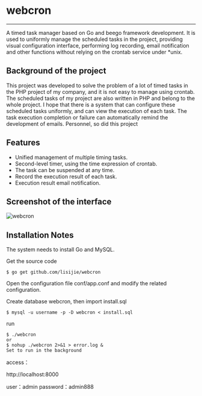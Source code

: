 # webcron
------------

A timed task manager based on Go and beego framework development. It is used to uniformly manage the scheduled tasks in the project, providing visual configuration interface, performing log recording, email notification and other functions without relying on the crontab service under *unix.

## Background of the project

This project was developed to solve the problem of a lot of timed tasks in the PHP project of my company, and it is not easy to manage using crontab. The scheduled tasks of my project are also written in PHP and belong to the whole project. I hope that there is a system that can configure these scheduled tasks uniformly, and can view the execution of each task. The task execution completion or failure can automatically remind the development of emails. Personnel, so did this project

## Features

* Unified management of multiple timing tasks.
* Second-level timer, using the time expression of crontab.
* The task can be suspended at any time.
* Record the execution result of each task.
* Execution result email notification.

## Screenshot of the interface

![webcron](https://raw.githubusercontent.com/lisijie/webcron/master/screenshot.png)


## Installation Notes

The system needs to install Go and MySQL.

Get the source code

	$ go get github.com/lisijie/webcron

Open the configuration file conf/app.conf and modify the related configuration.


Create database webcron, then import install.sql

	$ mysql -u username -p -D webcron < install.sql

run

	$ ./webcron
	or
	$ nohup ./webcron 2>&1 > error.log &
	Set to run in the background

access：

http://localhost:8000

user：admin
password：admin888
